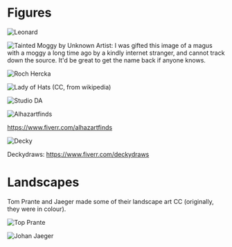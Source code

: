 # Figures

![Leonard](Leonard/next_day.jpg)

![Tainted Moggy by Unknown Artist: I was gifted this image of a magus with a moggy a long time ago by a kindly internet stranger, and cannot track down the source.
It'd be great to get the name back if anyone knows.
](Unknown/wizard_and_cat.jpg)

![Roch Hercka](Roch_Hercka/cave_fight.jpg)

![Lady of Hats (CC, from wikipedia)](loh/hobgoblin.jpg)

![Studio DA](Studio_DA/woodspy.svg)

![Alhazartfinds](Alhaz/crab.svg)

https://www.fiverr.com/alhazartfinds

![Decky](Decky/watcher.svg)

Deckydraws: https://www.fiverr.com/deckydraws

# Landscapes

Tom Prante and Jaeger made some of their landscape art CC (originally, they were in colour).

![Top Prante](Tom_Prante/autumn.jpg)

![Johan Jaeger](Johan_Jaeger/mountain_river.jpg)

